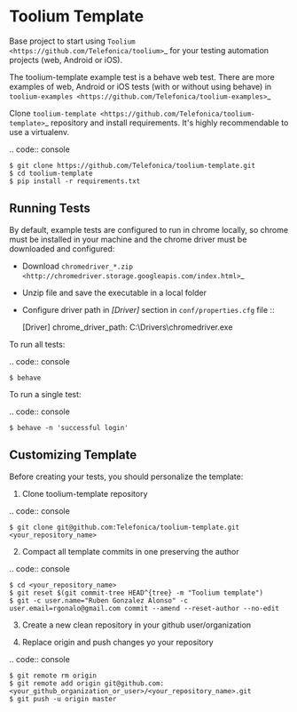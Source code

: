 Toolium Template
================

Base project to start using `Toolium <https://github.com/Telefonica/toolium>`_ for your testing automation projects
(web, Android or iOS).

The toolium-template example test is a behave web test. There are more examples of web, Android or iOS tests (with or
without using behave) in `toolium-examples <https://github.com/Telefonica/toolium-examples>`_

Clone `toolium-template <https://github.com/Telefonica/toolium-template>`_ repository and install requirements. It's
highly recommendable to use a virtualenv.

.. code:: console

    $ git clone https://github.com/Telefonica/toolium-template.git
    $ cd toolium-template
    $ pip install -r requirements.txt

Running Tests
-------------

By default, example tests are configured to run in chrome locally, so chrome must be installed in your machine and the
chrome driver must be downloaded and configured:

- Download `chromedriver_*.zip <http://chromedriver.storage.googleapis.com/index.html>`_
- Unzip file and save the executable in a local folder
- Configure driver path in *[Driver]* section in `conf/properties.cfg` file ::

    [Driver]
    chrome_driver_path: C:\Drivers\chromedriver.exe

To run all tests:

.. code:: console

    $ behave

To run a single test:

.. code:: console

    $ behave -n 'successful login'

Customizing Template
--------------------

Before creating your tests, you should personalize the template:

1. Clone toolium-template repository

.. code:: console

    $ git clone git@github.com:Telefonica/toolium-template.git <your_repository_name>

2. Compact all template commits in one preserving the author

.. code:: console

    $ cd <your_repository_name>
    $ git reset $(git commit-tree HEAD^{tree} -m "Toolium template")
    $ git -c user.name="Ruben Gonzalez Alonso" -c user.email=rgonalo@gmail.com commit --amend --reset-author --no-edit

3. Create a new clean repository in your github user/organization

4. Replace origin and push changes yo your repository

.. code:: console

    $ git remote rm origin
    $ git remote add origin git@github.com:<your_github_organization_or_user>/<your_repository_name>.git
    $ git push -u origin master
